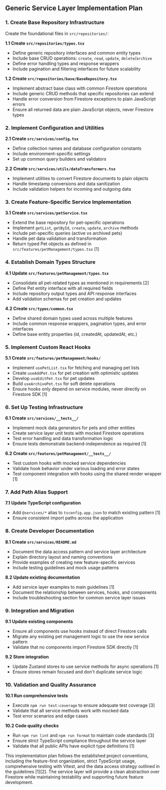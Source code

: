 ## Generic Service Layer Implementation Plan

### 1. Create Base Repository Infrastructure

Create the foundational files in `src/repositories/`:

**1.1 Create `src/repositories/types.tsx`**
- Define generic repository interfaces and common entity types
- Include base CRUD operations: `create`, `read`, `update`, `delete`/`archive`
- Define error handling types and response wrappers
- Include pagination and filtering interfaces for future scalability

**1.2 Create `src/repositories/base/BaseRepository.tsx`**
- Implement abstract base class with common Firestore operations
- Include generic CRUD methods that specific repositories can extend
- Handle error conversion from Firestore exceptions to plain JavaScript errors
- Ensure all returned data are plain JavaScript objects, never Firestore types

### 2. Implement Configuration and Utilities

**2.1 Create `src/services/config.tsx`**
- Define collection names and database configuration constants
- Include environment-specific settings
- Set up common query builders and validators

**2.2 Create `src/services/utils/dataTransformers.tsx`**
- Implement utilities to convert Firestore documents to plain objects
- Handle timestamp conversions and data sanitization
- Include validation helpers for incoming and outgoing data

### 3. Create Feature-Specific Service Implementation

**3.1 Create `src/services/petService.tsx`**
- Extend the base repository for pet-specific operations
- Implement `getList`, `getById`, `create`, `update`, `archive` methods
- Include pet-specific queries (active vs archived pets)
- Handle pet data validation and transformation
- Return typed Pet objects as defined in `src/features/petManagement/types.tsx` [1]

### 4. Establish Domain Types Structure

**4.1 Update `src/features/petManagement/types.tsx`**
- Consolidate all pet-related types as mentioned in requirements [2]
- Define Pet entity interface with all required fields
- Include repository output types and API response interfaces
- Add validation schemas for pet creation and updates

**4.2 Create `src/types/common.tsx`**
- Define shared domain types used across multiple features
- Include common response wrappers, pagination types, and error interfaces
- Define base entity properties (id, createdAt, updatedAt, etc.)

### 5. Implement Custom React Hooks

**5.1 Create `src/features/petManagement/hooks/`**
- Implement `usePetList.tsx` for fetching and managing pet lists
- Create `useAddPet.tsx` for pet creation with optimistic updates
- Develop `useEditPet.tsx` for pet updates
- Build `useArchivePet.tsx` for soft delete operations
- Ensure hooks only depend on service modules, never directly on Firestore SDK [1]

### 6. Set Up Testing Infrastructure

**6.1 Create `src/services/__tests__/`**
- Implement mock data generators for pets and other entities
- Create service layer unit tests with mocked Firestore operations
- Test error handling and data transformation logic
- Ensure tests demonstrate backend-independence as required [1]

**6.2 Create `src/features/petManagement/__tests__/`**
- Test custom hooks with mocked service dependencies
- Validate hook behavior under various loading and error states
- Test component integration with hooks using the shared render wrapper [1]

### 7. Add Path Alias Support

**7.1 Update TypeScript configuration**
- Add `@services/*` alias to `tsconfig.app.json` to match existing pattern [1]
- Ensure consistent import paths across the application

### 8. Create Developer Documentation

**8.1 Create `src/services/README.md`**
- Document the data access pattern and service layer architecture
- Explain directory layout and naming conventions
- Provide examples of creating new feature-specific services
- Include testing guidelines and mock usage patterns

**8.2 Update existing documentation**
- Add service layer examples to main guidelines [1]
- Document the relationship between services, hooks, and components
- Include troubleshooting section for common service layer issues

### 9. Integration and Migration

**9.1 Update existing components**
- Ensure all components use hooks instead of direct Firestore calls
- Migrate any existing pet management logic to use the new service pattern
- Validate that no components import Firestore SDK directly [1]

**9.2 Store integration**
- Update Zustand stores to use service methods for async operations [1]
- Ensure stores remain focused and don't duplicate service logic

### 10. Validation and Quality Assurance

**10.1 Run comprehensive tests**
- Execute `npm run test:coverage` to ensure adequate test coverage [3]
- Validate that all service methods work with mocked data
- Test error scenarios and edge cases

**10.2 Code quality checks**
- Run `npm run lint` and `npm run format` to maintain code standards [3]
- Ensure strict TypeScript compliance throughout the service layer
- Validate that all public APIs have explicit type definitions [1]

This implementation plan follows the established project conventions, including the feature-first organization, strict TypeScript usage, comprehensive testing with Vitest, and the data access strategy outlined in the guidelines [1][2]. The service layer will provide a clean abstraction over Firestore while maintaining testability and supporting future feature development.
